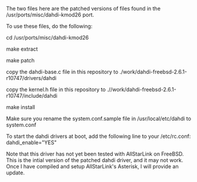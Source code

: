 The two files here are the patched versions of files found in the /usr/ports/misc/dahdi-kmod26 port.

To use these files, do the following:

cd /usr/ports/misc/dahdi-kmod26

make extract

make patch

copy the dahdi-base.c file in this repository to ./work/dahdi-freebsd-2.6.1-r10747/drivers/dahdi 

copy the kernel.h file in this repository to .//work/dahdi-freebsd-2.6.1-r10747/include/dahdi


make install


Make sure you rename the system.conf.sample file in /usr/local/etc/dahdi to system.conf


To start the dahdi drivers at boot, add the following line to your /etc/rc.conf:
dahdi_enable="YES"


Note that this driver has not yet been tested with AllStarLink on FreeBSD.  This is the intial version of the patched 
dahdi driver, and it may not work.  Once I have compiled and setup AllStarLink's Asterisk, I will provide an update.

